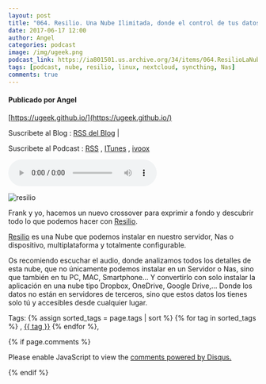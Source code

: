 ```yaml
---
layout: post
title: "064. Resilio. Una Nube Ilimitada, donde el control de tus datos los tienes tu."
date: 2017-06-17 12:00
author: Angel
categories: podcast
image: /img/ugeek.png
podcast_link: https://ia801501.us.archive.org/34/items/064.ResilioLaNubeDondeElControlLoTienesTu/064.%20Resilio,%20La%20nube%20donde%20el%20control%20lo%20tienes%20tu.mp3
tags: [podcast, nube, resilio, linux, nextcloud, syncthing, Nas]
comments: true
---
```

#### Publicado por Angel

[https://ugeek.github.io/](https://ugeek.github.io/)

Suscribete al Blog :  [RSS del Blog](http://feeds.feedburner.com/uGeekBlog) |

Suscribete al Podcast :  [RSS](http://feeds.feedburner.com/ugeek) , [ITunes](https://itunes.apple.com/us/podcast/ugeek/id1201421866?mt=2) , [ivoox](https://www.ivoox.com/podcast-ugeek_sq_f1383493_1.html)

<audio controls>
  <source src="https://ia801501.us.archive.org/34/items/064.ResilioLaNubeDondeElControlLoTienesTu/064.%20Resilio,%20La%20nube%20donde%20el%20control%20lo%20tienes%20tu.mp3" type="audio/mpeg">
Your browser does not support the audio element.
</audio>


![resilio](https://ugeek.github.io/img/post/resilio.png)

Frank y yo, hacemos un nuevo crossover para exprimir a fondo y descubrir todo lo que podemos hacer con [Resilio](https://www.resilio.com).

[Resilio](https://www.resilio.com) es una Nube que podemos instalar en nuestro servidor, Nas o dispositivo, multiplataforma y totalmente configurable.

Os recomiendo escuchar el audio, donde analizamos todos los detalles de esta nube, que no únicamente podemos instalar en un Servidor o Nas, sino que también en tu PC, MAC, Smartphone... Y convertirlo con solo instalar la aplicación en una nube tipo Dropbox, OneDrive, Google Drive,... Donde los datos no están en servidores de terceros, sino que estos datos los tienes solo tú y accesibles desde cualquier lugar.



<!-- -------------------------------------Aquí abajo los comentarios -------------------------------------------  -->
Tags: {% assign sorted_tags = page.tags | sort %} {% for tag in sorted_tags %} , <span class="tag"><a href="/tag#{{ tag }}">{{ tag }}</a></span> {% endfor %},


{% if page.comments %}
<div id="disqus_thread"></div>
<script>

/**
*  RECOMMENDED CONFIGURATION VARIABLES: EDIT AND UNCOMMENT THE SECTION BELOW TO INSERT DYNAMIC VALUES FROM YOUR PLATFORM OR CMS.
*  LEARN WHY DEFINING THESE VARIABLES IS IMPORTANT: https://disqus.com/admin/universalcode/#configuration-variables*/
/*
var disqus_config = function () {
this.page.url = PAGE_URL;  // Replace PAGE_URL with your page's canonical URL variable
this.page.identifier = PAGE_IDENTIFIER; // Replace PAGE_IDENTIFIER with your page's unique identifier variable
};
*/
(function() { // DON'T EDIT BELOW THIS LINE
var d = document, s = d.createElement('script');
s.src = 'https://https-angelbcn-github-io-ugeek.disqus.com/embed.js';
s.setAttribute('data-timestamp', +new Date());
(d.head || d.body).appendChild(s);
})();
</script>
<noscript>Please enable JavaScript to view the <a href="https://disqus.com/?ref_noscript">comments powered by Disqus.</a></noscript>

{% endif %}

<script id="dsq-count-scr" src="//https-angelbcn-github-io-ugeek.disqus.com/count.js" async></script>

